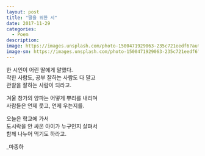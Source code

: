 ```yaml
---
layout: post
title: "딸을 위한 시"
date: 2017-11-29
categories:
  - Poem
description:
image: https://images.unsplash.com/photo-1500471929063-235c721eedf6?auto=format&fit=crop&w=1355&q=80&ixid=dW5zcGxhc2guY29tOzs7Ozs%3D
image-sm: https://images.unsplash.com/photo-1500471929063-235c721eedf6?auto=format&fit=crop&w=1355&q=80&ixid=dW5zcGxhc2guY29tOzs7Ozs%3D
---
```


한 시인이 어린 딸에게 말했다.  
착한 사람도, 공부 잘하는 사람도 다 말고  
관찰을 잘하는 사람이 되라고.  

겨울 창가의 양파는 어떻게 뿌리를 내리며  
사람들은 언제 웃고, 언제 우는지를.  

오늘은 학교에 가서  
도시락을 안 싸온 아이가 누구인지 살펴서  
함께 나누어 먹기도 하라고.  

\_마종하
